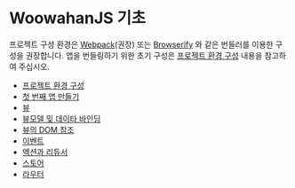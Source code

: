 # WoowahanJS 기초

프로젝트 구성 환경은 [Webpack](https://webpack.github.io)(권장) 또는 [Browserify](http://browserify.org) 와 같은 번들러를 이용한 구성을 권장합니다.
앱을 번들링하기 위한 초기 구성은 [프로젝트 환경 구성](./project-steup.md) 내용을 참고하여 주십시오.

* [프로젝트 환경 구성](./project-steup.md)
* [첫 번째 앱 만들기](./first-app.md)
* [뷰](./view.md)
* [뷰모델 및 데이타 바인딩](./view-model.md)
* [뷰의 DOM 참조](./dom-refs.md)
* [이벤트](./event.md)
* [액션과 리듀서](./action-reducer.md)
* [스토어](./store.md)
* [라우터](./route.md)